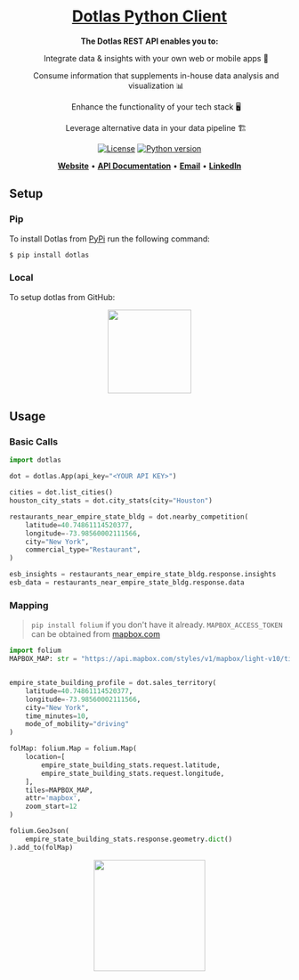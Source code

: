 <h1 align="center" style="border-bottom: none">
    <b>
        <a href="https://www.dotlas.com">Dotlas Python Client</a><br>
    </b>
</h1>

<p align="center">
<strong>The Dotlas REST API enables you to:</strong>

<ul><p align="center">Integrate data & insights with your own web or mobile apps 📲</p></ul>
<ul><p align="center">Consume information that supplements in-house data analysis and visualization 📊</p></ul>
<ul><p align="center">Enhance the functionality of your tech stack 🖥</p></ul>
<ul><p align="center">Leverage alternative data in your data pipeline 🏗</p></ul>

</p>


<div align="center">
 
[![License](https://img.shields.io/badge/license-MIT-green)](https://img.shields.io/badge/license-MIT-green) 
[![Python version](https://img.shields.io/badge/python-v3.9-blue)](https://img.shields.io/badge/python-v3.9-blue)

</div>

<p align="center">
    <a href="https://www.dotlas.com"><b>Website</b></a> •
    <a href="https://api.dotlas.com/docs"><b>API Documentation</b></a> •
    <a href="mailto:info@dotlas.com"><b>Email</b></a> •
    <a href="https://www.linkedin.com/company/76513297"><b>LinkedIn</b></a>
</p>  

## Setup

### Pip
To install Dotlas from [PyPi](https://pypi.org/) run the following command:
```bash
$ pip install dotlas
```

### Local
To setup dotlas from GitHub:

<p align="center"><img src="https://raw.githubusercontent.com/dotlas/api-client-python/main/assets/local_install.png" height=150></img></p>

## Usage

### Basic Calls

```python
import dotlas

dot = dotlas.App(api_key="<YOUR API KEY>")

cities = dot.list_cities()
houston_city_stats = dot.city_stats(city="Houston")

restaurants_near_empire_state_bldg = dot.nearby_competition(
    latitude=40.74861114520377,
    longitude=-73.98560002111566,
    city="New York",
    commercial_type="Restaurant",
)

esb_insights = restaurants_near_empire_state_bldg.response.insights
esb_data = restaurants_near_empire_state_bldg.response.data
```
### Mapping

> `pip install folium` if you don't have it already. `MAPBOX_ACCESS_TOKEN` can be obtained from [mapbox.com](https://www.mapbox.com/account/access-tokens/)

```python
import folium
MAPBOX_MAP: str = "https://api.mapbox.com/styles/v1/mapbox/light-v10/tiles/{z}/{x}/{y}?access_token={MAPBOX_ACCESS_TOKEN}"


empire_state_building_profile = dot.sales_territory(
    latitude=40.74861114520377,
    longitude=-73.98560002111566,
    city="New York",
    time_minutes=10,
    mode_of_mobility="driving"
)

folMap: folium.Map = folium.Map(
    location=[
        empire_state_building_stats.request.latitude, 
        empire_state_building_stats.request.longitude, 
    ],
    tiles=MAPBOX_MAP,
    attr='mapbox',
    zoom_start=12
)

folium.GeoJson(
    empire_state_building_stats.response.geometry.dict()
).add_to(folMap)
```

<p align="center"><img src="https://raw.githubusercontent.com/dotlas/api-client-python/main/assets/folium_mapbox_map.png" height=200></img></p>
